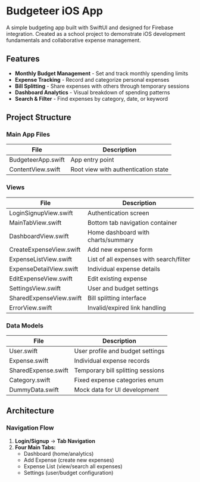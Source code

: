# Budgeteer iOS App

A simple budgeting app built with SwiftUI and designed for Firebase integration. Created as a school project to demonstrate iOS development fundamentals and collaborative expense management.

## Features

- **Monthly Budget Management** - Set and track monthly spending limits
- **Expense Tracking** - Record and categorize personal expenses
- **Bill Splitting** - Share expenses with others through temporary sessions
- **Dashboard Analytics** - Visual breakdown of spending patterns
- **Search & Filter** - Find expenses by category, date, or keyword

## Project Structure

### Main App Files

| File               | Description                         |
| ------------------ | ----------------------------------- |
| BudgeteerApp.swift | App entry point                     |
| ContentView.swift  | Root view with authentication state |

### Views

| File                    | Description                             |
| ----------------------- | --------------------------------------- |
| LoginSignupView.swift   | Authentication screen                   |
| MainTabView.swift       | Bottom tab navigation container         |
| DashboardView.swift     | Home dashboard with charts/summary      |
| CreateExpenseView.swift | Add new expense form                    |
| ExpenseListView.swift   | List of all expenses with search/filter |
| ExpenseDetailView.swift | Individual expense details              |
| EditExpenseView.swift   | Edit existing expense                   |
| SettingsView.swift      | User and budget settings                |
| SharedExpenseView.swift | Bill splitting interface                |
| ErrorView.swift         | Invalid/expired link handling           |

### Data Models

| File                | Description                       |
| ------------------- | --------------------------------- |
| User.swift          | User profile and budget settings  |
| Expense.swift       | Individual expense records        |
| SharedExpense.swift | Temporary bill splitting sessions |
| Category.swift      | Fixed expense categories enum     |
| DummyData.swift     | Mock data for UI development      |

## Architecture

### Navigation Flow

1. **Login/Signup** → **Tab Navigation**
2. **Four Main Tabs:**
   - Dashboard (home/analytics)
   - Add Expense (create new expenses)
   - Expense List (view/search all expenses)
   - Settings (user/budget configuration)
